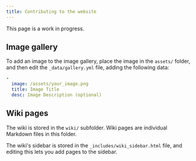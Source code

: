 ```yaml
---
title: Contributing to the website
---
```


This page is a work in progress.

## Image gallery

To add an image to the image gallery, place the image in the `assets/` folder, and then edit the `_data/gallery.yml` file, adding the following data:

```yaml
-
  image: /assets/your_image.png
  title: Image Title
  desc: Image Description (optional)
```

## Wiki pages

The wiki is stored in the `wiki/` subfolder. Wiki pages are individual Markdown files in this folder.

The wiki's sidebar is stored in the `_includes/wiki_sidebar.html` file, and editing this lets you add pages to the sidebar.
